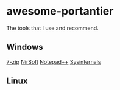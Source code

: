 # awesome-portantier
The tools that I use and recommend.


## Windows

[7-zip](http://www.7-zip.org/)
[NirSoft](http://www.nirsoft.net/)
[Notepad++](https://notepad-plus-plus.org/)
[Sysinternals](https://technet.microsoft.com/en-us/sysinternals/)

## Linux


